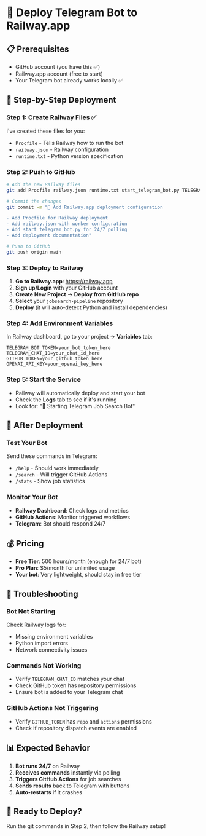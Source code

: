 # 🚂 Deploy Telegram Bot to Railway.app

## 📋 **Prerequisites**
- GitHub account (you have this ✅)
- Railway.app account (free to start)
- Your Telegram bot already works locally ✅

## 🚀 **Step-by-Step Deployment**

### **Step 1: Create Railway Files** ✅
I've created these files for you:
- `Procfile` - Tells Railway how to run the bot
- `railway.json` - Railway configuration
- `runtime.txt` - Python version specification

### **Step 2: Push to GitHub**
```bash
# Add the new Railway files
git add Procfile railway.json runtime.txt start_telegram_bot.py TELEGRAM_DEPLOYMENT_OPTIONS.md

# Commit the changes
git commit -m "🚂 Add Railway.app deployment configuration

- Add Procfile for Railway deployment
- Add railway.json with worker configuration  
- Add start_telegram_bot.py for 24/7 polling
- Add deployment documentation"

# Push to GitHub
git push origin main
```

### **Step 3: Deploy to Railway**

1. **Go to Railway.app**: https://railway.app
2. **Sign up/Login** with your GitHub account
3. **Create New Project** → **Deploy from GitHub repo**
4. **Select** your `jobsearch-pipeline` repository
5. **Deploy** (it will auto-detect Python and install dependencies)

### **Step 4: Add Environment Variables**
In Railway dashboard, go to your project → **Variables** tab:

```
TELEGRAM_BOT_TOKEN=your_bot_token_here
TELEGRAM_CHAT_ID=your_chat_id_here  
GITHUB_TOKEN=your_github_token_here
OPENAI_API_KEY=your_openai_key_here
```

### **Step 5: Start the Service**
- Railway will automatically deploy and start your bot
- Check the **Logs** tab to see if it's running
- Look for: "🤖 Starting Telegram Job Search Bot"

## 🎯 **After Deployment**

### **Test Your Bot**
Send these commands in Telegram:
- `/help` - Should work immediately
- `/search` - Will trigger GitHub Actions
- `/stats` - Show job statistics

### **Monitor Your Bot**
- **Railway Dashboard**: Check logs and metrics
- **GitHub Actions**: Monitor triggered workflows
- **Telegram**: Bot should respond 24/7

## 💰 **Pricing**
- **Free Tier**: 500 hours/month (enough for 24/7 bot)
- **Pro Plan**: $5/month for unlimited usage
- **Your bot**: Very lightweight, should stay in free tier

## 🔧 **Troubleshooting**

### **Bot Not Starting**
Check Railway logs for:
- Missing environment variables
- Python import errors
- Network connectivity issues

### **Commands Not Working**
- Verify `TELEGRAM_CHAT_ID` matches your chat
- Check GitHub token has repository permissions
- Ensure bot is added to your Telegram chat

### **GitHub Actions Not Triggering**
- Verify `GITHUB_TOKEN` has `repo` and `actions` permissions
- Check if repository dispatch events are enabled

## 📊 **Expected Behavior**
1. **Bot runs 24/7** on Railway
2. **Receives commands** instantly via polling
3. **Triggers GitHub Actions** for job searches
4. **Sends results** back to Telegram with buttons
5. **Auto-restarts** if it crashes

## 🚀 **Ready to Deploy?**
Run the git commands in Step 2, then follow the Railway setup!
